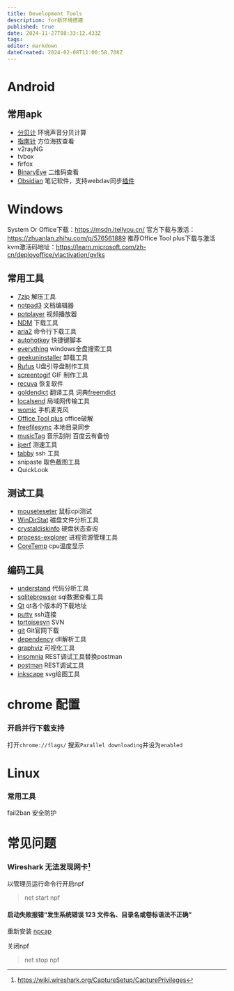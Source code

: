```yaml
---
title: Development Tools
description: for新环境搭建
published: true
date: 2024-11-27T08:33:12.433Z
tags: 
editor: markdown
dateCreated: 2024-02-08T11:00:58.708Z
---
```


# Android
## 常用apk
- [分贝计](https://pan.baidu.com/s/11j1jni0AiXOgIY57npp45A?pwd=xf6u) 环境声音分贝计算
- [指南针](https://pan.baidu.com/s/13gVS9bor5pjIQG2pZluS_Q?pwd=lwfy) 方位海拔查看
- v2rayNG
- tvbox
- firfox
- [BinaryEye](https://github.com/markusfisch/BinaryEye) 二维码查看
- [Obsidian](https://obsidian.md/download) 笔记软件，支持webdav同步[插件](https://github.com/remotely-save/remotely-save)

# Windows
System Or Office下载：https://msdn.itellyou.cn/
官方下载与激活：https://zhuanlan.zhihu.com/p/576561889
推荐Office Tool plus下载与激活
kvm激活码地址：https://learn.microsoft.com/zh-cn/deployoffice/vlactivation/gvlks

## 常用工具

- [7zip](https://www.7-zip.org/) 解压工具
- [notpad3](https://www.rizonesoft.com/downloads/notepad3/) 文档编辑器
- [potplayer](https://potplayer.daum.net/) 视频播放器
- [NDM](https://neatdownloadmanager.com/index.php/en/) 下载工具
- [aria2](https://aria2.github.io/) 命令行下载工具
- [autohotkey](https://www.autohotkey.com/) 快捷键脚本
- [everything](https://www.voidtools.com/zh-cn/) windows全盘搜索工具
- [geekuninstaller](https://geekuninstaller.com/download) 卸载工具
- [Rufus](https://rufus.ie/) U盘引导盘制作工具
- [screentogif](https://www.screentogif.com/) GIF 制作工具
- [recuva](https://www.ccleaner.com/zh-cn/recuva) 恢复软件
- [goldendict](https://github.com/xiaoyifang/goldendict/releases) 翻译工具 词典[freemdict](https://forum.freemdict.com/)
- [localsend](https://github.com/localsend/localsend/releases) 局域网传输工具
- [womic](https://wolicheng.com/womic/download.html) 手机麦克风
- [Office Tool plus](https://otp.landian.vip/zh-cn/) office破解
- [freefilesync](https://freefilesync.org/download.php) 本地目录同步
- [musicTag](https://www.cnblogs.com/vinlxc/p/11347744.html) 音乐刮削 百度云有备份
- [iperf](https://github.com/ar51an/iperf3-win-builds) 测速工具
- [tabby](https://tabby.sh/) ssh 工具
- snipaste 取色截图工具
- QuickLook

## 测试工具
- [mouseteseter](https://github.com/microe1/MouseTester/releases) 鼠标cpi测试
- [WinDirStat](https://windirstat.en.softonic.com/) 磁盘文件分析工具
- [crystaldiskinfo](https://crystalmark.info/en/software/crystaldiskinfo/) 硬盘状态查询
- [process-explorer](https://docs.microsoft.com/en-us/sysinternals/downloads/process-explorer) 进程资源管理工具
- [CoreTemp](https://www.alcpu.com/CoreTemp/) cpu温度显示

## 编码工具
- [understand](https://licensing.scitools.com/download) 代码分析工具
- [sqlitebrowser](https://sqlitebrowser.org/dl/) sql数据查看工具
- [Qt](https://download.qt.io/archive/) qt各个版本的下载地址
- [putty](https://www.putty.org/) ssh连接
- [tortoisesvn](https://tortoisesvn.net/downloads.html) SVN
- [git](https://www.git-scm.com/download/) Git官网下载
- [dependency](http://www.dependencywalker.com/) dll解析工具
- [graphviz](http://www.graphviz.org/download/) 可视化工具
- [insomnia](https://insomnia.rest/download) REST调试工具替换postman
- [postman](https://www.postman.com/downloads/) REST调试工具
- [inkscape](https://inkscape.org/) svg绘图工具

# chrome 配置
### 开启并行下载支持
打开`chrome://flags/`
搜索`Parallel downloading`并设为`enabled`

# Linux
### 常用工具
fail2ban 安全防护

# 常见问题
### Wireshark 无法发现网卡[^wireshark]

以管理员运行命令行开启npf
>net start npf

#### 启动失败报错“发生系统错误 123 文件名、目录名或卷标语法不正确”

重新安装 [npcap](https://nmap.org/npcap/#download)

关闭npf
>net stop npf

[^wireshark]:https://wiki.wireshark.org/CaptureSetup/CapturePrivileges
